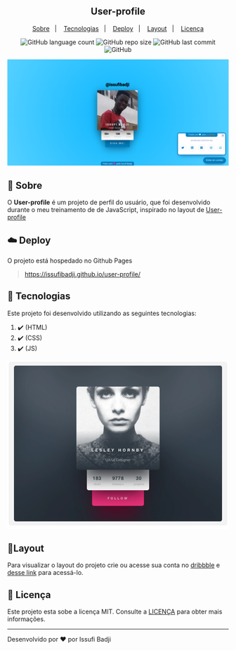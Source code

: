 
<h2 align="center" color=" ">
   User-profile
</h2>

<p align="center">
    <a href="#book-sobre">Sobre</a>&nbsp;&nbsp;&nbsp;|&nbsp;&nbsp;&nbsp;
    <a href="#rocket-tecnologias">Tecnologias</a>&nbsp;&nbsp;&nbsp;|&nbsp;&nbsp;&nbsp;
    <a href="#cloud-deploy">Deploy</a>&nbsp;&nbsp;&nbsp;|&nbsp;&nbsp;&nbsp;
    <a href="#layout">Layout</a>&nbsp;&nbsp;&nbsp;|&nbsp;&nbsp;&nbsp;
    <a href="#memo-licença">Licença</a>
</p>

<p align="center">
   
   <img alt="GitHub language count" src="https://img.shields.io/github/languages/count/issufibadji/user-profile?style=flat-square">

   <img alt="GitHub repo size" src="https://img.shields.io/github/repo-size/issufibadji/user-profile?style=flat-square">

   <img alt="GitHub last commit" src="https://img.shields.io/github/last-commit/issufibadji/user-profile?style=flat-square">

   <img alt="GitHub" src="https://img.shields.io/github/license/issufibadji/user-profile?style=flat-square">
</p>

![user-profile](https://github.com/issufibadji/user-profile/blob/master/user-profile.png)

## :book: Sobre
O **User-profile**
 é um projeto de perfil do usuário, que foi desenvolvido durante o meu treinamento de de JavaScript, inspirado no layout de [User-profile](https://dribbble.com/shots/2316219-User-profile)

## :cloud: Deploy
O projeto está hospedado no Github Pages
>https://issufibadji.github.io/user-profile/

## :rocket: Tecnologias
Este projeto foi desenvolvido utilizando as seguintes tecnologias:
<!-- ❌✔️ -->
1. ✔️ (HTML)
2. ✔️ (CSS)
3. ✔️ (JS)

![user-profile](https://github.com/issufibadji/user-profile/blob/master/perfil.png)

## 🔖Layout
Para visualizar o layout do projeto crie ou acesse sua conta no [dribbble](dribbble.com) e [desse link](https://dribbble.com/shots/2316219-User-profile) para acessá-lo.

## :memo: Licença
Este projeto esta sobe a licença MIT. Consulte a [LICENÇA](https://github.com/issufibadji/user-profile/blob/master/LINCENSE) para obter mais informações.

---

Desenvolvido por :heart: por Issufi Badji










